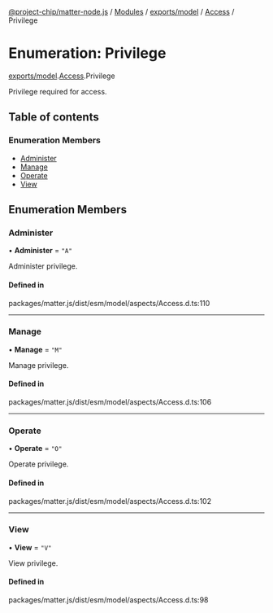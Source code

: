 [@project-chip/matter-node.js](../README.md) / [Modules](../modules.md) / [exports/model](../modules/exports_model.md) / [Access](../modules/exports_model.Access.md) / Privilege

# Enumeration: Privilege

[exports/model](../modules/exports_model.md).[Access](../modules/exports_model.Access.md).Privilege

Privilege required for access.

## Table of contents

### Enumeration Members

- [Administer](exports_model.Access.Privilege.md#administer)
- [Manage](exports_model.Access.Privilege.md#manage)
- [Operate](exports_model.Access.Privilege.md#operate)
- [View](exports_model.Access.Privilege.md#view)

## Enumeration Members

### Administer

• **Administer** = ``"A"``

Administer privilege.

#### Defined in

packages/matter.js/dist/esm/model/aspects/Access.d.ts:110

___

### Manage

• **Manage** = ``"M"``

Manage privilege.

#### Defined in

packages/matter.js/dist/esm/model/aspects/Access.d.ts:106

___

### Operate

• **Operate** = ``"O"``

Operate privilege.

#### Defined in

packages/matter.js/dist/esm/model/aspects/Access.d.ts:102

___

### View

• **View** = ``"V"``

View privilege.

#### Defined in

packages/matter.js/dist/esm/model/aspects/Access.d.ts:98
